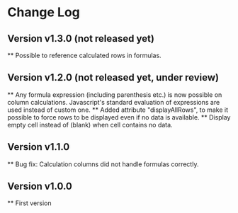 # Change Log

## Version v1.3.0 (not released yet)
** Possible to reference calculated rows in formulas.

## Version v1.2.0 (not released yet, under review)
** Any formula expression (including parenthesis etc.) is now possible on column calculations. Javascript's standard evaluation of expressions are used instead of custom one.
** Added attribute "displayAllRows", to make it possible to force rows to be displayed even if no data is available.
** Display empty cell instead of (blank) when cell contains no data.

## Version v1.1.0
** Bug fix: Calculation columns did not handle formulas correctly.

## Version v1.0.0
** First version
